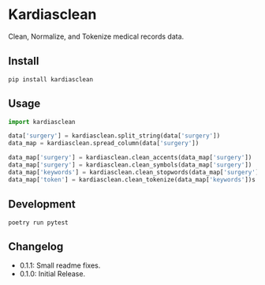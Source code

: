 # Kardiasclean

Clean, Normalize, and Tokenize medical records data.

## Install

```shell
pip install kardiasclean
```

## Usage

```python
import kardiasclean

data['surgery'] = kardiasclean.split_string(data['surgery'])
data_map = kardiasclean.spread_column(data['surgery'])

data_map['surgery'] = kardiasclean.clean_accents(data_map['surgery'])
data_map['surgery'] = kardiasclean.clean_symbols(data_map['surgery'])
data_map['keywords'] = kardiasclean.clean_stopwords(data_map['surgery'])
data_map['token'] = kardiasclean.clean_tokenize(data_map['keywords'])s
```

## Development

```shell
poetry run pytest
```

## Changelog

- 0.1.1: Small readme fixes.
- 0.1.0: Initial Release.